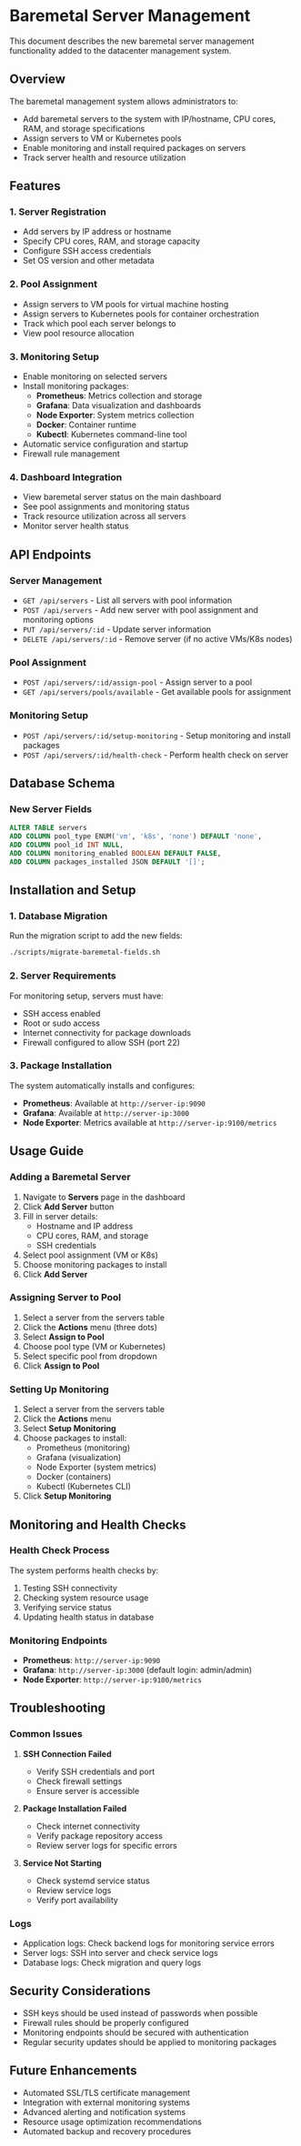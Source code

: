 # Baremetal Server Management

This document describes the new baremetal server management functionality added to the datacenter management system.

## Overview

The baremetal management system allows administrators to:
- Add baremetal servers to the system with IP/hostname, CPU cores, RAM, and storage specifications
- Assign servers to VM or Kubernetes pools
- Enable monitoring and install required packages on servers
- Track server health and resource utilization

## Features

### 1. Server Registration
- Add servers by IP address or hostname
- Specify CPU cores, RAM, and storage capacity
- Configure SSH access credentials
- Set OS version and other metadata

### 2. Pool Assignment
- Assign servers to VM pools for virtual machine hosting
- Assign servers to Kubernetes pools for container orchestration
- Track which pool each server belongs to
- View pool resource allocation

### 3. Monitoring Setup
- Enable monitoring on selected servers
- Install monitoring packages:
  - **Prometheus**: Metrics collection and storage
  - **Grafana**: Data visualization and dashboards
  - **Node Exporter**: System metrics collection
  - **Docker**: Container runtime
  - **Kubectl**: Kubernetes command-line tool
- Automatic service configuration and startup
- Firewall rule management

### 4. Dashboard Integration
- View baremetal server status on the main dashboard
- See pool assignments and monitoring status
- Track resource utilization across all servers
- Monitor server health status

## API Endpoints

### Server Management
- `GET /api/servers` - List all servers with pool information
- `POST /api/servers` - Add new server with pool assignment and monitoring options
- `PUT /api/servers/:id` - Update server information
- `DELETE /api/servers/:id` - Remove server (if no active VMs/K8s nodes)

### Pool Assignment
- `POST /api/servers/:id/assign-pool` - Assign server to a pool
- `GET /api/servers/pools/available` - Get available pools for assignment

### Monitoring Setup
- `POST /api/servers/:id/setup-monitoring` - Setup monitoring and install packages
- `POST /api/servers/:id/health-check` - Perform health check on server

## Database Schema

### New Server Fields
```sql
ALTER TABLE servers 
ADD COLUMN pool_type ENUM('vm', 'k8s', 'none') DEFAULT 'none',
ADD COLUMN pool_id INT NULL,
ADD COLUMN monitoring_enabled BOOLEAN DEFAULT FALSE,
ADD COLUMN packages_installed JSON DEFAULT '[]';
```

## Installation and Setup

### 1. Database Migration
Run the migration script to add the new fields:
```bash
./scripts/migrate-baremetal-fields.sh
```

### 2. Server Requirements
For monitoring setup, servers must have:
- SSH access enabled
- Root or sudo access
- Internet connectivity for package downloads
- Firewall configured to allow SSH (port 22)

### 3. Package Installation
The system automatically installs and configures:
- **Prometheus**: Available at `http://server-ip:9090`
- **Grafana**: Available at `http://server-ip:3000`
- **Node Exporter**: Metrics available at `http://server-ip:9100/metrics`

## Usage Guide

### Adding a Baremetal Server

1. Navigate to **Servers** page in the dashboard
2. Click **Add Server** button
3. Fill in server details:
   - Hostname and IP address
   - CPU cores, RAM, and storage
   - SSH credentials
4. Select pool assignment (VM or K8s)
5. Choose monitoring packages to install
6. Click **Add Server**

### Assigning Server to Pool

1. Select a server from the servers table
2. Click the **Actions** menu (three dots)
3. Select **Assign to Pool**
4. Choose pool type (VM or Kubernetes)
5. Select specific pool from dropdown
6. Click **Assign to Pool**

### Setting Up Monitoring

1. Select a server from the servers table
2. Click the **Actions** menu
3. Select **Setup Monitoring**
4. Choose packages to install:
   - Prometheus (monitoring)
   - Grafana (visualization)
   - Node Exporter (system metrics)
   - Docker (containers)
   - Kubectl (Kubernetes CLI)
5. Click **Setup Monitoring**

## Monitoring and Health Checks

### Health Check Process
The system performs health checks by:
1. Testing SSH connectivity
2. Checking system resource usage
3. Verifying service status
4. Updating health status in database

### Monitoring Endpoints
- **Prometheus**: `http://server-ip:9090`
- **Grafana**: `http://server-ip:3000` (default login: admin/admin)
- **Node Exporter**: `http://server-ip:9100/metrics`

## Troubleshooting

### Common Issues

1. **SSH Connection Failed**
   - Verify SSH credentials and port
   - Check firewall settings
   - Ensure server is accessible

2. **Package Installation Failed**
   - Check internet connectivity
   - Verify package repository access
   - Review server logs for specific errors

3. **Service Not Starting**
   - Check systemd service status
   - Review service logs
   - Verify port availability

### Logs
- Application logs: Check backend logs for monitoring service errors
- Server logs: SSH into server and check service logs
- Database logs: Check migration and query logs

## Security Considerations

- SSH keys should be used instead of passwords when possible
- Firewall rules should be properly configured
- Monitoring endpoints should be secured with authentication
- Regular security updates should be applied to monitoring packages

## Future Enhancements

- Automated SSL/TLS certificate management
- Integration with external monitoring systems
- Advanced alerting and notification systems
- Resource usage optimization recommendations
- Automated backup and recovery procedures